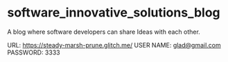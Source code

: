 # software_innovative_solutions_blog
A blog where software developers can share Ideas with each other.

URL: https://steady-marsh-prune.glitch.me/
USER NAME: glad@gmail.com
PASSWORD: 3333

